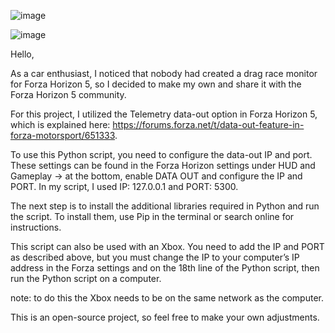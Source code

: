 ![image](https://github.com/user-attachments/assets/328f8035-f338-4276-8888-0d57698892ce)

![image](https://github.com/user-attachments/assets/38151b74-3e92-4d16-a354-990776c65068)

Hello,

As a car enthusiast, I noticed that nobody had created a drag race monitor for Forza Horizon 5, so I decided to make my own and share it with the Forza Horizon 5 community.

For this project, I utilized the Telemetry data-out option in Forza Horizon 5, which is explained here: https://forums.forza.net/t/data-out-feature-in-forza-motorsport/651333.

To use this Python script, you need to configure the data-out IP and port. These settings can be found in the Forza Horizon settings under HUD and Gameplay -> at the bottom, enable DATA OUT and configure the IP and PORT. In my script, I used IP: 127.0.0.1 and PORT: 5300.

The next step is to install the additional libraries required in Python and run the script. To install them, use Pip in the terminal or search online for instructions.

This script can also be used with an Xbox. You need to add the IP and PORT as described above, but you must change the IP to your computer’s IP address in the Forza settings and on the 18th line of the Python script, then run the Python script on a computer.

note: to do this the Xbox needs to be on the same network as the computer.

This is an open-source project, so feel free to make your own adjustments.
